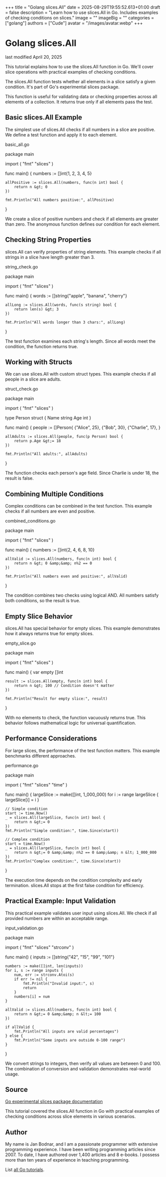 +++
title = "Golang slices.All"
date = 2025-08-29T19:55:52.613+01:00
draft = false
description = "Learn how to use slices.All in Go. Includes examples of checking conditions on slices."
image = ""
imageBig = ""
categories = ["golang"]
authors = ["Cude"]
avatar = "/images/avatar.webp"
+++

# Golang slices.All

last modified April 20, 2025

This tutorial explains how to use the slices.All function in Go.
We'll cover slice operations with practical examples of checking conditions.

The slices.All function tests whether all elements in a slice satisfy
a given condition. It's part of Go's experimental slices package.

This function is useful for validating data or checking properties across all
elements of a collection. It returns true only if all elements pass the test.

## Basic slices.All Example

The simplest use of slices.All checks if all numbers in a slice are
positive. We define a test function and apply it to each element.

basic_all.go
  

package main

import (
    "fmt"
    "slices"
)

func main() {
    numbers := []int{1, 2, 3, 4, 5}
    
    allPositive := slices.All(numbers, func(n int) bool {
        return n &gt; 0
    })
    
    fmt.Println("All numbers positive:", allPositive)
}

We create a slice of positive numbers and check if all elements are greater than
zero. The anonymous function defines our condition for each element.

## Checking String Properties

slices.All can verify properties of string elements. This example
checks if all strings in a slice have length greater than 3.

string_check.go
  

package main

import (
    "fmt"
    "slices"
)

func main() {
    words := []string{"apple", "banana", "cherry"}
    
    allLong := slices.All(words, func(s string) bool {
        return len(s) &gt; 3
    })
    
    fmt.Println("All words longer than 3 chars:", allLong)
}

The test function examines each string's length. Since all words meet the
condition, the function returns true.

## Working with Structs

We can use slices.All with custom struct types. This example checks
if all people in a slice are adults.

struct_check.go
  

package main

import (
    "fmt"
    "slices"
)

type Person struct {
    Name string
    Age  int
}

func main() {
    people := []Person{
        {"Alice", 25},
        {"Bob", 30},
        {"Charlie", 17},
    }
    
    allAdults := slices.All(people, func(p Person) bool {
        return p.Age &gt;= 18
    })
    
    fmt.Println("All adults:", allAdults)
}

The function checks each person's age field. Since Charlie is under 18, the
result is false.

## Combining Multiple Conditions

Complex conditions can be combined in the test function. This example checks if
all numbers are even and positive.

combined_conditions.go
  

package main

import (
    "fmt"
    "slices"
)

func main() {
    numbers := []int{2, 4, 6, 8, 10}
    
    allValid := slices.All(numbers, func(n int) bool {
        return n &gt; 0 &amp;&amp; n%2 == 0
    })
    
    fmt.Println("All numbers even and positive:", allValid)
}

The condition combines two checks using logical AND. All numbers satisfy both
conditions, so the result is true.

## Empty Slice Behavior

slices.All has special behavior for empty slices. This example
demonstrates how it always returns true for empty slices.

empty_slice.go
  

package main

import (
    "fmt"
    "slices"
)

func main() {
    var empty []int
    
    result := slices.All(empty, func(n int) bool {
        return n &gt; 100 // Condition doesn't matter
    })
    
    fmt.Println("Result for empty slice:", result)
}

With no elements to check, the function vacuously returns true. This behavior
follows mathematical logic for universal quantification.

## Performance Considerations

For large slices, the performance of the test function matters. This example
benchmarks different approaches.

performance.go
  

package main

import (
    "fmt"
    "slices"
    "time"
)

func main() {
    largeSlice := make([]int, 1_000_000)
    for i := range largeSlice {
        largeSlice[i] = i
    }
    
    // Simple condition
    start := time.Now()
    _ = slices.All(largeSlice, func(n int) bool {
        return n &gt;= 0
    })
    fmt.Println("Simple condition:", time.Since(start))
    
    // Complex condition
    start = time.Now()
    _ = slices.All(largeSlice, func(n int) bool {
        return n &gt;= 0 &amp;&amp; n%2 == 0 &amp;&amp; n &lt; 1_000_000
    })
    fmt.Println("Complex condition:", time.Since(start))
}

The execution time depends on the condition complexity and early termination.
slices.All stops at the first false condition for efficiency.

## Practical Example: Input Validation

This practical example validates user input using slices.All.
We check if all provided numbers are within an acceptable range.

input_validation.go
  

package main

import (
    "fmt"
    "slices"
    "strconv"
)

func main() {
    inputs := []string{"42", "15", "99", "101"}
    
    numbers := make([]int, len(inputs))
    for i, s := range inputs {
        num, err := strconv.Atoi(s)
        if err != nil {
            fmt.Println("Invalid input:", s)
            return
        }
        numbers[i] = num
    }
    
    allValid := slices.All(numbers, func(n int) bool {
        return n &gt;= 0 &amp;&amp; n &lt;= 100
    })
    
    if allValid {
        fmt.Println("All inputs are valid percentages")
    } else {
        fmt.Println("Some inputs are outside 0-100 range")
    }
}

We convert strings to integers, then verify all values are between 0 and 100.
The combination of conversion and validation demonstrates real-world usage.

## Source

[Go experimental slices package documentation](https://pkg.go.dev/golang.org/x/exp/slices)

This tutorial covered the slices.All function in Go with practical
examples of checking conditions across slice elements in various scenarios.

## Author

My name is Jan Bodnar, and I am a passionate programmer with extensive
programming experience. I have been writing programming articles since 2007.
To date, I have authored over 1,400 articles and 8 e-books. I possess more
than ten years of experience in teaching programming.

List [all Go tutorials](/golang/).